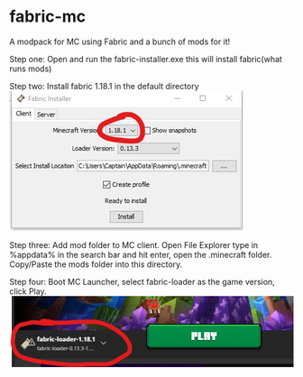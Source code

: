 # fabric-mc
A modpack for MC using Fabric and a bunch of mods for it!

Step one:
    Open and run the fabric-installer.exe this will install fabric(what runs mods)

Step two:
    Install fabric 1.18.1 in the default directory
    ![Alt text](/screenshots/install.jpg?raw=true "Install Fabric")

Step three:
    Add mod folder to MC client. Open File Explorer type in %appdata% in the search bar and hit enter, open the .minecraft folder.
    Copy/Paste the mods folder into this directory.

Step four:
    Boot MC Launcher, select fabric-loader as the game version, click Play.
    ![Alt text](/screenshots/run.jpg?raw=true "Run Fabric")